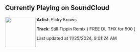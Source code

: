 ## Currently Playing on SoundCloud

[<img align="left" width="100" src="https://i1.sndcdn.com/artworks-cMHi4zXwYKC7OHVb-zqDUcw-t500x500.png">](https://soundcloud.com/picky_knows/still-tippin-remix-master)

**Artist**: Picky Knows 

**Track**: Still Tippin Remix ( FREE DL THX for 500 )

Last updated at 11/25/2024, 9:01:24 AM
